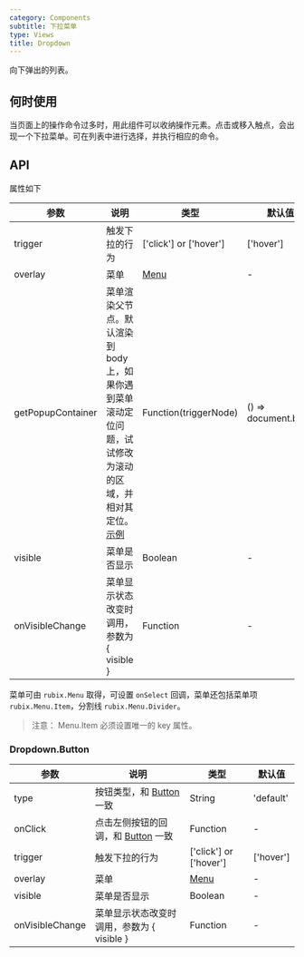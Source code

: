 ```yaml
---
category: Components
subtitle: 下拉菜单
type: Views
title: Dropdown
---
```


向下弹出的列表。

## 何时使用

当页面上的操作命令过多时，用此组件可以收纳操作元素。点击或移入触点，会出现一个下拉菜单。可在列表中进行选择，并执行相应的命令。

## API

属性如下

| 参数        | 说明             | 类型               | 默认值       |
|-------------|------------------|--------------------|--------------|
| trigger     | 触发下拉的行为   | ['click'] or ['hover'] | ['hover']        |
| overlay     | 菜单         | [Menu](/components/menu) | -     |
| getPopupContainer | 菜单渲染父节点。默认渲染到 body 上，如果你遇到菜单滚动定位问题，试试修改为滚动的区域，并相对其定位。[示例](http://codepen.io/anon/pen/xVBOVQ?editors=001) | Function(triggerNode) | () => document.body |
| visible     | 菜单是否显示 | Boolean   | -           |
| onVisibleChange  | 菜单显示状态改变时调用，参数为 { visible } | Function | - |

菜单可由 `rubix.Menu` 取得，可设置 `onSelect` 回调，菜单还包括菜单项 `rubix.Menu.Item`，分割线 `rubix.Menu.Divider`。

> 注意： Menu.Item 必须设置唯一的 key 属性。

### Dropdown.Button

| 参数        | 说明             | 类型               | 默认值       |
|-------------|------------------|--------------------|--------------|
| type        | 按钮类型，和 [Button](/components/button/) 一致 | String | 'default' |
| onClick     | 点击左侧按钮的回调，和 [Button](/components/button/) 一致 | Function   | - |
| trigger     | 触发下拉的行为   | ['click'] or ['hover'] | ['hover']        |
| overlay     | 菜单         | [Menu](/components/menu/) | -     |
| visible     | 菜单是否显示 | Boolean   | -           |
| onVisibleChange  | 菜单显示状态改变时调用，参数为 { visible } | Function | - |
